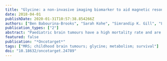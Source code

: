 ```yaml
---
title: "Glycine: a non-invasive imaging biomarker to aid magnetic resonance spectroscopy in the prediction of survival in paediatric brain tumours."
date: 2018-04-01
publishDate: 2020-01-31T10:57:38.854266Z
authors: ["Ben Babourina-Brooks", "Sarah Kohe", "Simrandip K. Gill", "Lesley MacPherson", "Martin Wilson", "Nigel P. Davies", "Andrew C. Peet"]
publication_types: ["2"]
abstract: "Paediatric brain tumours have a high mortality rate and are the most common solid tumour of childhood. Identification of high risk patients may allow for better treatment stratification. Magnetic Resonance Spectroscopy (MRS) provides a non-invasive measure of brain tumour metabolism and quantifies metabolite survival markers to aid in the clinical management of patients. Glycine can be identified using MRS and has been recently found to be important for cancer cell proliferation in tumours making it a valuable prognostic marker. The aims of this study were to investigate glycine and its added value to MRS as a prognostic marker for paediatric brain tumours in a clinical setting. 116 children with newly diagnosed brain tumours were examined with short echo-time MRS at the Birmingham Children's Hospital and followed up for five years. Survival analysis was performed using Cox regression on the entire metabolite basis set with focus on glycine and three other established survival markers for comparison: n-acetylaspartate, scyllo-inositol and lipids at 1.3 ppm. Multivariate Cox regression was used in conjunction with risk values to establish if glycine added prognostic power when combined to the established survival markers. Glycine was found to be a marker of poor prognosis in the cohort (  < 0.05) and correlated with tumour grade (  < 0.01). The addition of glycine improved the prognostic power of MRS compared to using the combination of established survival markers alone. Tumour glycine was found to improve the MRS prediction of reduced survival in paediatric brain tumours aiding the non-invasive assessment of these children."
featured: false
publication: "*Oncotarget*"
tags: ["MRS; childhood brain tumours; glycine; metabolism; survival"]
doi: "10.18632/oncotarget.24789"
---
```


